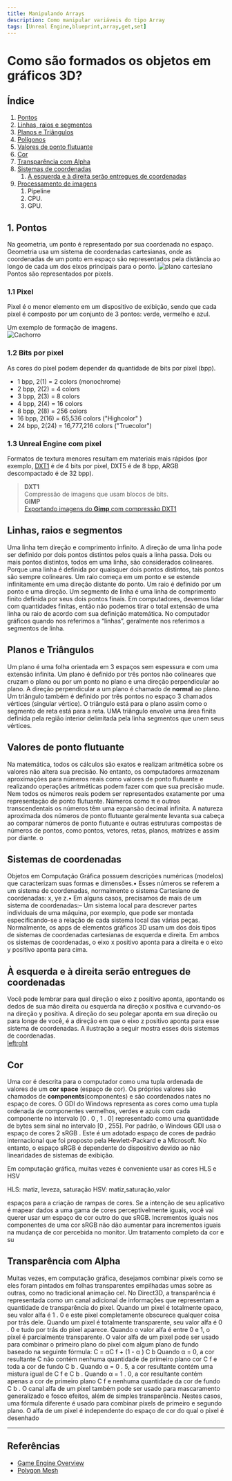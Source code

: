```yaml
---
title: Manipulando Arrays
description: Como manipular variáveis do tipo Array
tags: [Unreal Engine,blueprint,array,get,set]
---
```


# Como são formados os objetos em gráficos 3D?

## Índice
1. [Pontos](#1)
1. [Linhas, raios e segmentos](#1)
1. [Planos e Triângulos](#2)
1. [Polígonos](#3)
1. [Valores de ponto flutuante](#3)
1. [Cor](#5)  
1. [Transparência com Alpha](#6)
1. [Sistemas de coordenadas](#4)
    1. [À esquerda e à direita serão entregues de coordenadas](#41)
1. [Processamento de imagens](#5)
    1. Pipeline
    1. CPU.
    1. GPU.

<a name="1"></a>
## 1. Pontos
Na geometria, um ponto é representado por sua coordenada no espaço. Geometria usa um sistema de coordenadas cartesianas, onde as coordenadas de um ponto em espaço são representados pela distância ao longo de cada um dos eixos principais para o ponto.
![plano cartesiano](https://conhecimentocientifico.r7.com/wp-content/uploads/2020/01/plano-cartesiano-o-que-e-como-fazer-caracteristicas-e-coordenadas.png)
Pontos são representados por pixels.

<a name="11"></a>
### 1.1 Pixel
Pixel é o menor elemento em um dispositivo de exibição, sendo que cada pixel é composto por um conjunto de 3 pontos: verde, vermelho e azul.

Um exemplo de formação de imagens.    
![Cachorro](https://i.pinimg.com/564x/6a/07/72/6a0772d93d74327025597ff3951996ff.jpg)

<a name="12"></a>
### 1.2 Bits por pixel
As cores do pixel podem depender da quantidade de bits por pixel (bpp).

- 1 bpp, 2(1) = 2 colors (monochrome)
- 2 bpp, 2(2) = 4 colors
- 3 bpp, 2(3) = 8 colors
- 4 bpp, 2(4) = 16 colors
- 8 bpp, 2(8) = 256 colors
- 16 bpp, 2(16) = 65,536 colors ("Highcolor" )
- 24 bpp, 2(24) = 16,777,216 colors ("Truecolor")

<a name="13"></a>
### 1.3 Unreal Engine com pixel
Formatos de textura menores resultam em materiais mais rápidos (por exemplo, [DXT1](https://www.khronos.org/opengl/wiki/S3_Texture_Compression) é de 4 bits por pixel, DXT5 é de 8 bpp, ARGB descompactado é de 32 bpp).    

>**DXT1**   
Compressão de imagens que usam blocos de bits.    
**GIMP**    
[Exportando imagens do **Gimp** com compressão DXT1](
https://wiki.thedarkmod.com/index.php?title=DDS_Creation_with_GIMP)


## Linhas, raios e segmentos
Uma linha tem direção e comprimento infinito. A direção de uma linha pode ser
definido por dois pontos distintos pelos quais a linha passa. Dois ou mais
pontos distintos, todos em uma linha, são considerados colineares. Porque uma linha é definida por
quaisquer dois pontos distintos, tais pontos são sempre colineares.
Um raio começa em um ponto e se estende infinitamente em uma direção distante do
ponto. Um raio é definido por um ponto e uma direção.
Um segmento de linha é uma linha de comprimento finito definida por seus dois pontos finais.
Em computadores, devemos lidar com quantidades finitas, então não podemos tirar o total
extensão de uma linha ou raio de acordo com sua definição matemática. No computador
gráficos quando nos referimos a “linhas”, geralmente nos referimos a segmentos de linha.
## Planos e Triângulos
Um plano é uma folha orientada em 3 espaços sem espessura e com uma extensão infinita.
Um plano é definido por três pontos não colineares que cruzam o plano ou por
um ponto no plano e uma direção perpendicular ao plano. A direção
perpendicular a um plano é chamado de **normal** ao plano.
Um triângulo também é definido por três pontos no espaço 3 chamados vértices (singular
vértice). O triângulo está para o plano assim como o segmento de reta está para a reta. UMA
triângulo envolve uma área finita definida pela região interior delimitada pela linha
segmentos que unem seus vértices.

## Valores de ponto flutuante
Na matemática, todos os cálculos são exatos e realizam aritmética sobre os valores
não altera sua precisão. No entanto, os computadores armazenam aproximações para
números reais como valores de ponto flutuante e realizando operações aritméticas podem
fazer com que sua precisão mude. Nem todos os números reais podem ser representados exatamente
por uma representação de ponto flutuante. Números como π e outros transcendentais
os números têm uma expansão decimal infinita.
A natureza aproximada dos números de ponto flutuante geralmente levanta sua cabeça
ao comparar números de ponto flutuante e outras estruturas compostas de
números de pontos, como pontos, vetores, retas, planos, matrizes e assim por diante. o


## Sistemas de coordenadas
Objetos em Computação Gráfica possuem descrições numéricas (modelos) que caracterizam suas formas e dimensões.•   Esses números se referem a um sistema de coordenadas, normalmente o sistema Cartesiano de coordenadas: x, ye z.•   Em alguns casos, precisamos de mais de um sistema de coordenadas:–  Um sistema local para descrever partes individuais de uma máquina, por exemplo, que pode ser montada especificando-se a relação de cada sistema local das várias peças.
Normalmente, os apps de elementos gráficos 3D usam um dos dois tipos de sistemas de coordenadas cartesianas de esquerda e direita. Em ambos os sistemas de coordenadas, o eixo x positivo aponta para a direita e o eixo y positivo aponta para cima.

## À esquerda e à direita serão entregues de coordenadas
Você pode lembrar para qual direção o eixo z positivo aponta, apontando os dedos de sua mão direita ou esquerda na direção x positiva e curvando-os na direção y positiva. A direção do seu polegar aponta em sua direção ou para longe de você, é a direção em que o eixo z positivo aponta para esse sistema de coordenadas. A ilustração a seguir mostra esses dois sistemas de coordenadas.   
[leftrght](https://docs.microsoft.com/pt-br/windows/uwp/graphics-concepts/images/leftrght.png)

## Cor
Uma cor é descrita para o computador como uma tupla ordenada de valores de um
**cor space** (espaço de cor). Os próprios valores são chamados de **components**(componentes) e são coordenados
nates no espaço de cores. O GDI do Windows representa as cores como uma tupla ordenada
de componentes vermelhos, verdes e azuis com cada componente no intervalo [0 . 0 , 1 . 0]
representado como uma quantidade de bytes sem sinal no intervalo [0 , 255].
Por padrão, o Windows GDI usa o espaço de cores 2 sRGB . Este é um adotado
espaço de cores de padrão internacional que foi proposto pela Hewlett-Packard
e a Microsoft. No entanto, o espaço sRGB é dependente do dispositivo devido ao
não linearidades de sistemas de exibição.

Em computação gráfica, muitas vezes é conveniente usar as cores HLS e HSV

HLS: matiz, leveza, saturação
HSV: matiz,saturação,valor

espaços para a criação de rampas de cores. Se a intenção de seu aplicativo é mapear dados
a uma gama de cores perceptivelmente iguais, você vai querer usar um espaço de cor outro
do que sRGB. Incrementos iguais nos componentes de uma cor sRGB não dão
aumentar para incrementos iguais na mudança de cor percebida no monitor.
Um tratamento completo da cor e su


## Transparência com Alpha
Muitas vezes, em computação gráfica, desejamos combinar pixels como se eles
foram pintados em folhas transparentes empilhadas umas sobre as outras, como no tradicional
animação cel. No Direct3D, a transparência é representada como um canal adicional
de informações que representam a quantidade de transparência do pixel.
Quando um pixel é totalmente opaco, seu valor alfa é 1 . 0 e este pixel completamente
obscurece qualquer coisa por trás dele. Quando um pixel é totalmente transparente, seu valor alfa
é 0 . 0 e tudo por trás do pixel aparece. Quando o valor alfa é
entre 0 e 1, o pixel é parcialmente transparente. O valor alfa de um pixel
pode ser usado para combinar o primeiro plano do pixel com algum plano de fundo baseado
na seguinte fórmula:
C = αC f + (1 - α ) C b
Quando α = 0, a cor resultante C não contém nenhuma quantidade de primeiro plano
cor C f e toda a cor de fundo C b . Quando α = 0 . 5, a cor resultante
contém uma mistura igual de C f e C b . Quando α = 1 . 0, a cor resultante contém
apenas a cor de primeiro plano C f e nenhuma quantidade da cor de fundo C b .
O canal alfa de um pixel também pode ser usado para mascaramento generalizado e fosco
efeitos, além de simples transparência. Nestes casos, uma fórmula diferente
é usado para combinar pixels de primeiro e segundo plano. O alfa de um pixel é
independente do espaço de cor do qual o pixel é desenhado

***

## Referências
- [Game Engine Overview](https://www.slideshare.net/sharadmitra/game-engine-overview)
- [Polygon Mesh](https://pt.qaz.wiki/wiki/Polygon_mesh)
